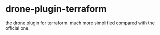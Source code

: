 # drone-plugin-terraform
the drone plugin for terraform. much more simplified compared with the official one.
